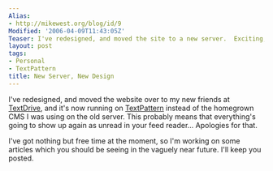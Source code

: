 ```yaml
---
Alias:
- http://mikewest.org/blog/id/9
Modified: '2006-04-09T11:43:05Z'
Teaser: I've redesigned, and moved the site to a new server.  Exciting, eh?
layout: post
tags:
- Personal
- TextPattern
title: New Server, New Design
---
```

I've redesigned, and moved the website over to my new friends at [TextDrive][1], and it's now running on [TextPattern][2] instead of the homegrown CMS I was using on the old server.  This probably means that everything's going to show up again as unread in your feed reader...  Apologies for that.  

I've got nothing but free time at the moment, so I'm working on some articles which you should be seeing in the vaguely near future.  I'll keep you posted.

[1]: http://textdrive.com/ "TextDrive"
[2]: http://textpattern.com/ "TextPattern"